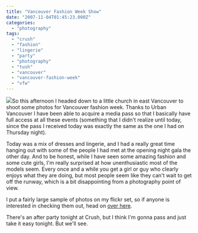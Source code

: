 ```yaml
---
title: "Vancouver Fashion Week Show"
date: "2007-11-04T01:45:23.000Z"
categories: 
  - "photography"
tags: 
  - "crush"
  - "fashion"
  - "lingerie"
  - "party"
  - "photography"
  - "tush"
  - "vancouver"
  - "vancouver-fashion-week"
  - "vfw"
---
```


[![](http://farm3.static.flickr.com/2150/1849039811_61a2abf250.jpg?v=0)](http://www.flickr.com/photos/duanestorey/1849039811/)So this afternoon I headed down to a little church in east Vancouver to shoot some photos for Vancouver fashion week. Thanks to Urban Vancouver I have been able to acquire a media pass so that I basically have full access at all these events (something that I didn't realize until today, since the pass I received today was exactly the same as the one I had on Thursday night).

Today was a mix of dresses and lingerie, and I had a really great time hanging out with some of the people I had met at the opening night gala the other day. And to be honest, while I have seen some amazing fashion and some cute girls, I'm really surprised at how unenthusiastic most of the models seem. Every once and a while you get a girl or guy who clearly enjoys what they are doing, but most people seem like they can't wait to get off the runway, which is a bit disappointing from a photography point of view.

I put a fairly large sample of photos on my flickr set, so if anyone is interested in checking them out, head on [over here](http://www.flickr.com/photos/duanestorey/sets/72157602888568602/).

There's an after party tonight at Crush, but I think I'm gonna pass and just take it easy tonight. But we'll see.
